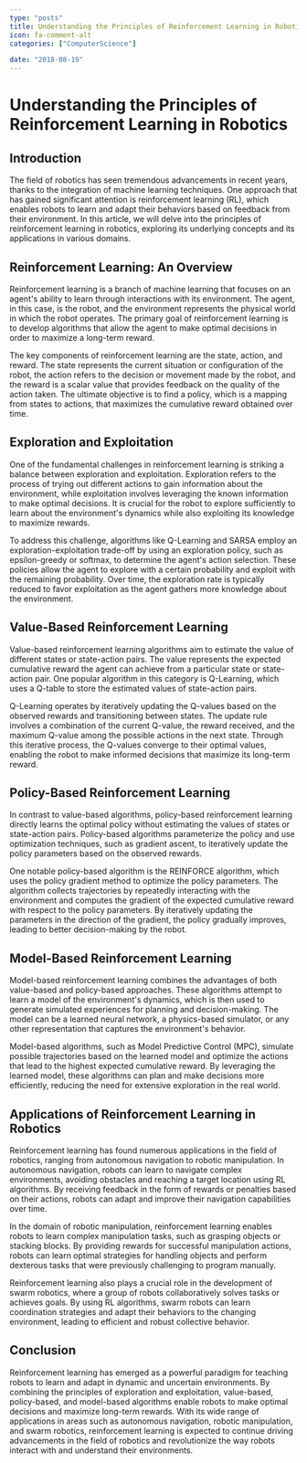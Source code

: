 ```yaml
---
type: "posts"
title: Understanding the Principles of Reinforcement Learning in Robotics
icon: fa-comment-alt
categories: ["ComputerScience"]

date: "2018-08-19"
---
```




# Understanding the Principles of Reinforcement Learning in Robotics

## Introduction

The field of robotics has seen tremendous advancements in recent years, thanks to the integration of machine learning techniques. One approach that has gained significant attention is reinforcement learning (RL), which enables robots to learn and adapt their behaviors based on feedback from their environment. In this article, we will delve into the principles of reinforcement learning in robotics, exploring its underlying concepts and its applications in various domains.

## Reinforcement Learning: An Overview

Reinforcement learning is a branch of machine learning that focuses on an agent's ability to learn through interactions with its environment. The agent, in this case, is the robot, and the environment represents the physical world in which the robot operates. The primary goal of reinforcement learning is to develop algorithms that allow the agent to make optimal decisions in order to maximize a long-term reward.

The key components of reinforcement learning are the state, action, and reward. The state represents the current situation or configuration of the robot, the action refers to the decision or movement made by the robot, and the reward is a scalar value that provides feedback on the quality of the action taken. The ultimate objective is to find a policy, which is a mapping from states to actions, that maximizes the cumulative reward obtained over time.

## Exploration and Exploitation

One of the fundamental challenges in reinforcement learning is striking a balance between exploration and exploitation. Exploration refers to the process of trying out different actions to gain information about the environment, while exploitation involves leveraging the known information to make optimal decisions. It is crucial for the robot to explore sufficiently to learn about the environment's dynamics while also exploiting its knowledge to maximize rewards.

To address this challenge, algorithms like Q-Learning and SARSA employ an exploration-exploitation trade-off by using an exploration policy, such as epsilon-greedy or softmax, to determine the agent's action selection. These policies allow the agent to explore with a certain probability and exploit with the remaining probability. Over time, the exploration rate is typically reduced to favor exploitation as the agent gathers more knowledge about the environment.

## Value-Based Reinforcement Learning

Value-based reinforcement learning algorithms aim to estimate the value of different states or state-action pairs. The value represents the expected cumulative reward the agent can achieve from a particular state or state-action pair. One popular algorithm in this category is Q-Learning, which uses a Q-table to store the estimated values of state-action pairs.

Q-Learning operates by iteratively updating the Q-values based on the observed rewards and transitioning between states. The update rule involves a combination of the current Q-value, the reward received, and the maximum Q-value among the possible actions in the next state. Through this iterative process, the Q-values converge to their optimal values, enabling the robot to make informed decisions that maximize its long-term reward.

## Policy-Based Reinforcement Learning

In contrast to value-based algorithms, policy-based reinforcement learning directly learns the optimal policy without estimating the values of states or state-action pairs. Policy-based algorithms parameterize the policy and use optimization techniques, such as gradient ascent, to iteratively update the policy parameters based on the observed rewards.

One notable policy-based algorithm is the REINFORCE algorithm, which uses the policy gradient method to optimize the policy parameters. The algorithm collects trajectories by repeatedly interacting with the environment and computes the gradient of the expected cumulative reward with respect to the policy parameters. By iteratively updating the parameters in the direction of the gradient, the policy gradually improves, leading to better decision-making by the robot.

## Model-Based Reinforcement Learning

Model-based reinforcement learning combines the advantages of both value-based and policy-based approaches. These algorithms attempt to learn a model of the environment's dynamics, which is then used to generate simulated experiences for planning and decision-making. The model can be a learned neural network, a physics-based simulator, or any other representation that captures the environment's behavior.

Model-based algorithms, such as Model Predictive Control (MPC), simulate possible trajectories based on the learned model and optimize the actions that lead to the highest expected cumulative reward. By leveraging the learned model, these algorithms can plan and make decisions more efficiently, reducing the need for extensive exploration in the real world.

## Applications of Reinforcement Learning in Robotics

Reinforcement learning has found numerous applications in the field of robotics, ranging from autonomous navigation to robotic manipulation. In autonomous navigation, robots can learn to navigate complex environments, avoiding obstacles and reaching a target location using RL algorithms. By receiving feedback in the form of rewards or penalties based on their actions, robots can adapt and improve their navigation capabilities over time.

In the domain of robotic manipulation, reinforcement learning enables robots to learn complex manipulation tasks, such as grasping objects or stacking blocks. By providing rewards for successful manipulation actions, robots can learn optimal strategies for handling objects and perform dexterous tasks that were previously challenging to program manually.

Reinforcement learning also plays a crucial role in the development of swarm robotics, where a group of robots collaboratively solves tasks or achieves goals. By using RL algorithms, swarm robots can learn coordination strategies and adapt their behaviors to the changing environment, leading to efficient and robust collective behavior.

## Conclusion

Reinforcement learning has emerged as a powerful paradigm for teaching robots to learn and adapt in dynamic and uncertain environments. By combining the principles of exploration and exploitation, value-based, policy-based, and model-based algorithms enable robots to make optimal decisions and maximize long-term rewards. With its wide range of applications in areas such as autonomous navigation, robotic manipulation, and swarm robotics, reinforcement learning is expected to continue driving advancements in the field of robotics and revolutionize the way robots interact with and understand their environments.